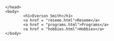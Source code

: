  <!DOCTYPE html>

<html>
    <head>
        <title>Everson Smith</title>

    </head>
    <body>
            <h1>Everson Smith</h1>
            <a href = "reseme.html">Reseme</a>
            <a href = "programs.html">Programs</a>
            <a href = "hobbies.html">Hobbies</a>
    </body>

</html>